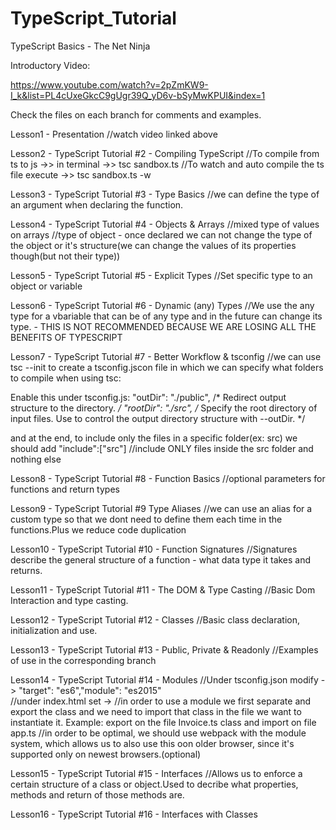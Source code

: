 # TypeScript_Tutorial
TypeScript Basics - The Net Ninja

Introductory Video:

https://www.youtube.com/watch?v=2pZmKW9-I_k&list=PL4cUxeGkcC9gUgr39Q_yD6v-bSyMwKPUI&index=1

Check the files on each branch for comments and examples.

Lesson1 - Presentation
//watch video linked above

Lesson2 - TypeScript Tutorial #2 - Compiling TypeScript
//To compile from ts to js ->> in terminal ->> tsc sandbox.ts
//To watch and auto compile the ts file execute ->> tsc sandbox.ts -w

Lesson3 - TypeScript Tutorial #3 - Type Basics
//we can define the type of an argument when declaring the function.

Lesson4 - TypeScript Tutorial #4 - Objects & Arrays
//mixed type of values on arrays
//type of object - once declared we can not change the type of the object or it's structure(we can change the values of its properties though(but not their type))

Lesson5 - TypeScript Tutorial #5 - Explicit Types
//Set specific type to an object or variable

Lesson6 - TypeScript Tutorial #6 - Dynamic (any) Types
//We use the any type for a vbariable that can be of any type and in the future can change its type. - THIS IS NOT RECOMMENDED BECAUSE WE ARE LOSING ALL THE BENEFITS OF TYPESCRIPT

Lesson7 - TypeScript Tutorial #7 - Better Workflow & tsconfig
//we can use tsc --init to create a tsconfig.jscon file in which we can specify what folders to compile when using tsc:    

Enable this under tsconfig.js:
"outDir": "./public",    /* Redirect output structure to the directory. */
"rootDir": "./src",      /* Specify the root directory of input files. Use to control the output directory structure with --outDir. */

and at the end, to include only the files in a specific folder(ex: src) we should add
"include":["src"] //include ONLY files inside the src folder and nothing else

Lesson8 - TypeScript Tutorial #8 - Function Basics
//optional parameters for functions and return types

Lesson9 - TypeScript Tutorial #9 Type Aliases
//we can use an alias for a custom type so that we dont need to define them each time in the functions.Plus we reduce code duplication

Lesson10 - TypeScript Tutorial #10 - Function Signatures
//Signatures describe the general structure of a function - what data type it takes and returns.

Lesson11 - TypeScript Tutorial #11 - The DOM & Type Casting
//Basic Dom Interaction and type casting.

Lesson12 - TypeScript Tutorial #12 - Classes
//Basic class declaration, initialization and use.

Lesson13 - TypeScript Tutorial #13 - Public, Private & Readonly
//Examples of use in the corresponding branch

Lesson14 - TypeScript Tutorial #14 - Modules
//Under tsconfig.json modify ->  "target": "es6","module": "es2015"  
//under index.html set -> <script type  = "module" src='app.js'></script>
//in order to use a module we first separate and export the class and we need to import that class in the file we want to instantiate it. Example: export on the file Invoice.ts class and import on file app.ts
//in order to be optimal, we should use webpack with the module system, which allows us to also use this oon older browser, since it's supported only on newest browsers.(optional)

Lesson15 - TypeScript Tutorial #15 - Interfaces
//Allows us to enforce a certain structure of a class or object.Used to decribe what properties, methods and return of those methods are.

Lesson16 - TypeScript Tutorial #16 - Interfaces with Classes
